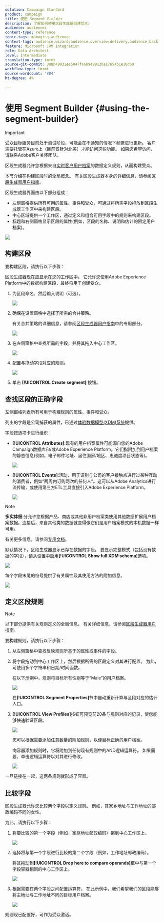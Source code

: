 ```yaml
---
solution: Campaign Standard
product: campaign
title: 使用 Segment Builder
description: 了解如何使用区段生成器创建受众。
audience: audiences
content-type: reference
topic-tags: managing-audiences
context-tags: audience,wizard;audience,overview;delivery,audience,back
feature: Microsoft CRM Integration
role: Data Architect
level: Intermediate
translation-type: tm+mt
source-git-commit: 088b49931ee5047fa6b949813ba17654b1e10d60
workflow-type: tm+mt
source-wordcount: '884'
ht-degree: 4%

---
```



# 使用 Segment Builder {#using-the-segment-builder}

>[!IMPORTANT]
>
>受众目标服务目前处于测试阶段，可能会在不通知的情况下频繁进行更新。 客户需要托管在Azure上（目前仅针对北美）才能访问这些功能。 如果您希望访问，请联系Adobe客户关怀团队。

区段生成器允许您根据来自[实时客户用户档案](https://docs.adobe.com/content/help/zh-Hans/experience-platform/profile/home.html)的数据定义规则，从而构建受众。

本节介绍在构建区段时的全局概念。 有关区段生成器本身的详细信息，请参阅[区段生成器用户指南](https://docs.adobe.com/content/help/en/experience-platform/segmentation/ui/overview.html)。

区段生成器界面由以下部分组成：

* 左侧窗格提供所有可用的属性、事件和受众，可通过将所需字段拖放到区段生成器工作区中来构建区段。
* 中心区域提供一个工作区，通过定义和组合可用字段中的规则来构建区段。
* 标题和右侧窗格显示区段的属性(例如，区段的名称、说明和估计的限定用户档案)。

![](assets/aep_audiences_interface.png)

## 构建区段

要构建区段，请执行以下步骤：

区段生成器现在应显示在您的工作区中。 它允许您使用Adobe Experience Platform中的数据构建区段，最终将用于创建受众。

1. 为区段命名，然后输入说明（可选）。

   ![](assets/aep_audiences_creation_edit_name.png)

1. 确保在设置窗格中选择了所需的合并策略。

   有关合并策略的详细信息，请参阅[区段生成器用户指南](https://docs.adobe.com/content/help/en/experience-platform/segmentation/ui/overview.html)中的专用部分。

   ![](assets/aep_audiences_mergepolicy.png)

1. 在左侧窗格中查找所需的字段，并将其拖入中心工作区。

   ![](assets/aep_audiences_dragfield.png)

1. 配置与拖动字段对应的规则。

   ![](assets/aep_audiences_configure_rules.png)

1. 单击 **[!UICONTROL Create segment]** 按钮。

## 查找区段的正确字段

左侧窗格列表所有可用于构建规则的属性、事件和受众。

列出的字段是公司捕获的属性，已通过[体验数据模型(XDM)系统](https://docs.adobe.com/content/help/zh-Hans/experience-platform/xdm/home.html)提供。

字段按选项卡进行组织：

* **[!UICONTROL Attributes]**:现有的用户档案属性可能源自您的Adobe Campaign数据库和/或Adobe Experience Platform。它们指附加到用户档案的静态信息(例如，电子邮件地址、居住国家/地区、忠诚度项目状态等)。

   ![](assets/aep_audiences_attributestab.png)

* **[!UICONTROL Events]**:活动，用于识别与公司的客户接触点进行过某种互动的消费者，例如“两周内订购两次的任何人”。这可以从Adobe Analytics进行流传输，或使用第三方ETL工具直接引入Adobe Experience Platform。

   ![](assets/aep_audiences_eventstab.png)

>[!NOTE]
>
>**多实体细** 分允许您根据产品、商店或其他非用户档案类使用其他数据扩展用户档案数据。连接后，来自其他类的数据就变得像它们是用户档案模式的本机数据一样可用。
>
>有关更多信息，请参阅[专用文档](https://docs.adobe.com/content/help/en/experience-platform/segmentation/multi-entity-segmentation.html)。

默认情况下，区段生成器显示已存在数据的字段。 要显示完整模式（包括没有数据的字段），请从设置中启用&#x200B;**[!UICONTROL Show full XDM schema]**&#x200B;选项。

![](assets/aep_audiences_populatedfields.png)

每个字段末尾的符号提供了有关属性及其使用方法的附加信息。

![](assets/aep_audiences_isymbol.png)

## 定义区段规则

>[!NOTE]
>
>以下部分提供有关规则定义的全局信息。 有关详细信息，请参阅[区段生成器用户指南](https://docs.adobe.com/content/help/en/experience-platform/segmentation/ui/overview.html)。

要构建规则，请执行以下步骤：

1. 从左侧窗格中查找反映规则所基于的属性或事件的字段。

1. 将字段拖动到中心工作区上，然后根据所需的区段定义对其进行配置。 为此，可使用多个字符串和日期/时间函数。

   在以下示例中，规则将目标所有性别等于“Male”的用户档案。

   ![](assets/aep_audiences_malegender.png)

   在&#x200B;**[!UICONTROL Segment Properties]**&#x200B;节中自动重新计算与区段对应的估计人口。

1. **[!UICONTROL View Profiles]**&#x200B;按钮可预览前20条与规则对应的记录，使您能够快速验证区段。

   ![](assets/aep_audiences_samplepreview.png)

   您可以根据需要添加任意数量的附加规则，以便目标正确的用户档案。

   向容器添加规则时，它将附加到任何现有规则中的AND逻辑运算符。 如果需要，单击逻辑运算符以对其进行修改。

   ![](assets/aep_audiences_andoperator.png)

一旦链接在一起，这两条规则就形成了容器。

## 比较字段

区段生成器允许您比较两个字段以定义规则。 例如，其家乡地址与工作地址的邮政编码不同的女性。

为此，请执行以下步骤：

1. 将要比较的第一个字段（例如，家庭地址邮政编码）拖到中心工作区上。

   ![](assets/aep_audiences_comparing_1.png)

1. 选择将与第一个字段进行比较的第二个字段（例如，工作地址邮政编码）。

   将其拖动到&#x200B;**[!UICONTROL Drop here to compare operands]**&#x200B;框中与第一个字段容器相同的中心工作区上。

   ![](assets/aep_audiences_comparing_2.png)

1. 根据需要在两个字段之间配置运算符。 在此示例中，我们希望我们的区段能够将主地址与工作地址不同的目标用户档案。

   ![](assets/aep_audiences_comparing_3.png)

规则现已配置好，可作为受众激活。
